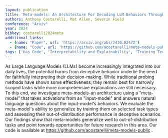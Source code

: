```yaml
---
layout: publication
title: 'Meta-models: An Architecture For Decoding LLM Behaviors Through Interpreted Embeddings And Natural Language'
authors: Anthony Costarelli, Mat Allen, Severin Field
conference: "Arxiv"
year: 2024
bibkey: costarelli2024meta
additional_links:
  - {name: "Paper", url: 'https://arxiv.org/abs/2410.02472'}
  - {name: "Code", url: 'https://github.com/acostarelli/meta-models-public'}
tags: ['Has Code', 'Interpretability and Explainability', 'Training Techniques', 'Model Architecture', 'Reinforcement Learning']
---
```

As Large Language Models (LLMs) become increasingly integrated into our daily
lives, the potential harms from deceptive behavior underlie the need for
faithfully interpreting their decision-making. While traditional probing
methods have shown some effectiveness, they remain best for narrowly scoped
tasks while more comprehensive explanations are still necessary. To this end,
we investigate meta-models-an architecture using a "meta-model" that takes
activations from an "input-model" and answers natural language questions about
the input-model's behaviors. We evaluate the meta-model's ability to generalize
by training them on selected task types and assessing their out-of-distribution
performance in deceptive scenarios. Our findings show that meta-models
generalize well to out-of-distribution tasks and point towards opportunities
for future research in this area. Our code is available at
https://github.com/acostarelli/meta-models-public .
